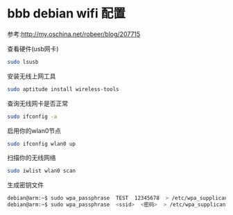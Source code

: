 # bbb debian wifi 配置

参考:http://my.oschina.net/robeer/blog/207715

查看硬件(usb网卡)
```bash
sudo lsusb
```

安装无线上网工具
```bash
sudo aptitude install wireless-tools
```

查询无线网卡是否正常
```bash
sudo ifconfig -a
```
启用你的wlan0节点
```bash
sudo ifconfig wlan0 up
```

扫描你的无线网络
```bash
sudo iwlist wlan0 scan
```
生成密钥文件 
```bash
debian@arm:~$ sudo wpa_passphrase  TEST  12345678  > /etc/wpa_supplicant.conf 
debian@arm:~$ sudo wpa_passphrase  <ssid>  <密码>  > /etc/wpa_supplicant.conf 
```